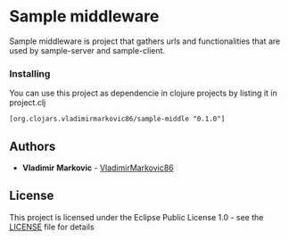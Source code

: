 # Sample middleware

Sample middleware is project that gathers urls and functionalities that are used by sample-server and sample-client.

### Installing

You can use this project as dependencie in clojure projects by listing it in project.clj

```
[org.clojars.vladimirmarkovic86/sample-middle "0.1.0"]
```

## Authors

* **Vladimir Markovic** - [VladimirMarkovic86](https://github.com/VladimirMarkovic86)

## License

This project is licensed under the Eclipse Public License 1.0 - see the [LICENSE](LICENSE) file for details

